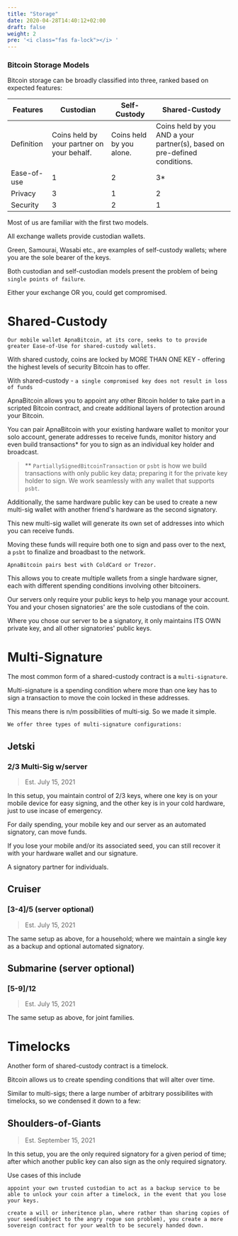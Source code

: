 ```yaml
---
title: "Storage"
date: 2020-04-28T14:40:12+02:00
draft: false
weight: 2
pre: '<i class="fas fa-lock"></i> '
---
```



### Bitcoin Storage Models

Bitcoin storage can be broadly classified into three, ranked based on expected features:

<div class="descriptor-support-table">

| Features | Custodian | Self-Custody | Shared-Custody |
| -------- | --------------- | --------------- | ------------ |
|Definition| Coins held by your partner on your behalf.| Coins held by you alone.| Coins held by you AND a your partner(s), based on pre-defined conditions. | 
| Ease-of-use | 1 | 2 | 3* |
| Privacy | 3 | 1 | 2 |
| Security | 3 | 2 | 1 |

</div>

Most of us are familiar with the first two models. 

All exchange wallets provide custodian wallets. 

Green, Samourai, Wasabi etc., are examples of self-custody wallets; where you are the sole bearer of the keys.

Both custodian and self-custodian models present the problem of being `single points of failure`.

Either your exchange OR you, could get compromised.

# Shared-Custody

```text
Our mobile wallet ApnaBitcoin, at its core, seeks to to provide greater Ease-of-Use for shared-custody wallets.
```
With shared custody, coins are locked by MORE THAN ONE KEY - offering the highest levels of security Bitcoin has to offer. 

With shared-custody - `a single compromised key does not result in loss of funds` 

ApnaBitcoin allows you to appoint any other Bitcoin holder to take part in a scripted Bitcoin contract, and create additional layers of protection around your Bitcoin.

You can pair ApnaBitcoin with your existing hardware wallet to monitor your solo account, generate addresses to receive funds, monitor history and even build transactions* for you to sign as an individual key holder and broadcast. 

> ** `PartiallySignedBitcoinTransaction` or `psbt` is how we build transactions with only public key data; preparing it for the private key holder to sign. We work seamlessly with any wallet that supports `psbt`. 

Additionally, the same hardware public key can be used to create a new multi-sig wallet with another friend's hardware as the second signatory.

This new multi-sig wallet will generate its own set of addresses into which you can receive funds.

Moving these funds will require both one to sign and pass over to the next, a `psbt` to finalize and broadbast to the network.

```
ApnaBitcoin pairs best with ColdCard or Trezor.
```
This allows you to create multiple wallets from a single hardware signer, each with different spending conditions involving other bitcoiners.

Our servers only require your public keys to help you manage your account. You and your chosen signatories' are the sole custodians of the coin. 

Where you chose our server to be a signatory, it only maintains ITS OWN private key, and all other signatories' public keys.

# Multi-Signature

The most common form of a shared-custody contract is a `multi-signature`. 

Multi-signature is a spending condition where more than one key has to sign a transaction to move the coin locked in these addresses.

This means there is n/m possibilities of multi-sig. So we made it simple. 

```
We offer three types of multi-signature configurations:
```

##  Jetski
### 2/3 Multi-Sig w/server
> Est. July 15, 2021

In this setup, you maintain control of 2/3 keys, where one key is on your mobile device for easy signing, and the other key is in your cold hardware, just to use incase of emergency. 

For daily spending, your mobile key and our server as an automated signatory, can move funds. 

If you lose your mobile and/or its associated seed, you can still recover it with your hardware wallet and our signature.

A signatory partner for individuals.

## Cruiser
### [3-4]/5  (server optional)
> Est. July 15, 2021

The same setup as above, for a household; where we maintain a single key as a backup and optional automated signatory.

## Submarine (server optional)
### [5-9]/12 
> Est. July 15, 2021

The same setup as above, for joint families.

# Timelocks

Another form of shared-custody contract is a timelock.

Bitcoin allows us to create spending conditions that will alter over time.

Similar to multi-sigs; there a large number of arbitrary possibilites with timelocks, so we condensed it down to a few:

## Shoulders-of-Giants
> Est. September 15, 2021

In this setup, you are the only required signatory for a given period of time; after which another public key can also sign as the only required signatory.

Use cases of this include 

`appoint your own trusted custodian to act as a backup service to be able to unlock your coin after a timelock, in the event that you lose your keys.` 

`create a will or inheritence plan, where rather than sharing copies of your seed(subject to the angry rogue son problem), you create a more sovereign contract for your wealth to be securely handed down.`

